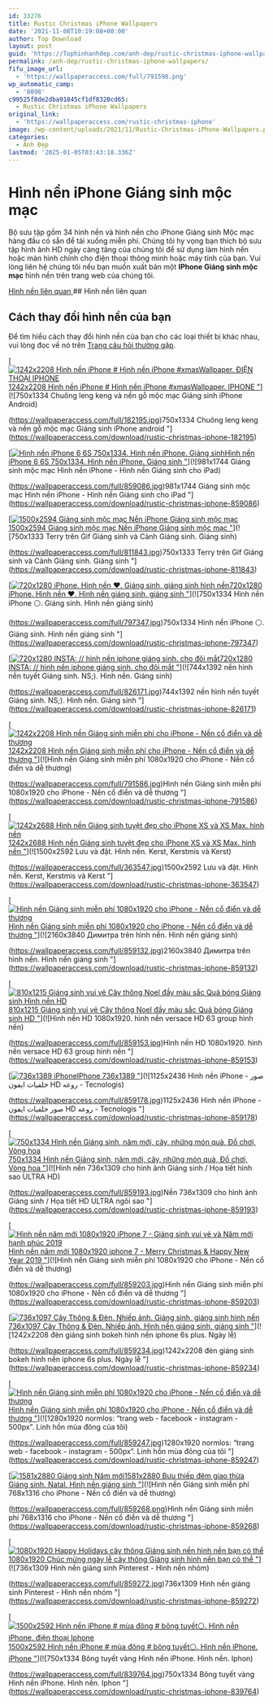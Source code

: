 ```yaml
---
id: 33276
title: Rustic Christmas iPhone Wallpapers
date: '2021-11-08T10:19:08+00:00'
author: Top Download
layout: post
guid: 'https://Tophinhanhdep.com/anh-dep/rustic-christmas-iphone-wallpapers/'
permalink: /anh-dep/rustic-christmas-iphone-wallpapers/
fifu_image_url:
  - 'https://wallpaperaccess.com/full/791598.png'
wp_automatic_camp:
  - '8098'
c99525f8de2dba91845cf1df8320cd65:
  - Rustic Christmas iPhone Wallpapers
original_link:
  - 'https://wallpaperaccess.com/rustic-christmas-iphone'
image: /wp-content/uploads/2021/11/Rustic-Christmas-iPhone-Wallpapers.png
categories:
  - Ảnh Đẹp
lastmod: '2025-01-05T03:43:18.336Z'
---
```

# Hình nền iPhone Giáng sinh mộc mạc

Bộ sưu tập gồm 34 hình nền và hình nền cho iPhone Giáng sinh Mộc mạc hàng đầu có sẵn để tải xuống miễn phí. Chúng tôi hy vọng bạn thích bộ sưu tập hình ảnh HD ngày càng tăng của chúng tôi để sử dụng làm hình nền hoặc màn hình chính cho điện thoại thông minh hoặc máy tính của bạn. Vui lòng liên hệ chúng tôi nếu bạn muốn xuất bản một **IPhone Giáng sinh mộc mạc** hình nền trên trang web của chúng tôi.

[Hình nền liên quan ](#related) ## Hình nền liên quan

## Cách thay đổi hình nền của bạn

Để tìm hiểu cách thay đổi hình nền của bạn cho các loại thiết bị khác nhau, vui lòng đọc về nó trên [Trang câu hỏi thường gặp](https://tophinhanhdep.com/faq/).

  
[[![1242x2208 Hình nền iPhone # Hình nền iPhone #xmasWallpaper.  ĐIỆN THOẠI IPHONE](https://wallpaperaccess.com/full/791598.png)1242x2208 Hình nền iPhone # Hình nền iPhone #xmasWallpaper. IPHONE "](https://wallpaperaccess.com/download/rustic-christmas-iphone-791598)](![750x1334 Chuông leng keng và nền gỗ mộc mạc Giáng sinh iPhone Android)

(https://wallpaperaccess.com/full/182195.jpg)750x1334 Chuông leng keng và nền gỗ mộc mạc Giáng sinh iPhone android "](https://wallpaperaccess.com/download/rustic-christmas-iphone-182195)

[[![Hình nền iPhone 6 6S 750x1334.  Hình nền iPhone.  Giáng sinh](https://wallpaperaccess.com/full/859085.jpg)Hình nền iPhone 6 6S 750x1334. Hình nền iPhone. Giáng sinh "](https://wallpaperaccess.com/download/rustic-christmas-iphone-859085)](![981x1744 Giáng sinh mộc mạc Hình nền iPhone - Hình nền Giáng sinh cho iPad)

(https://wallpaperaccess.com/full/859086.jpg)981x1744 Giáng sinh mộc mạc Hình nền iPhone - Hình nền Giáng sinh cho iPad "](https://wallpaperaccess.com/download/rustic-christmas-iphone-859086)

[[![1500x2594 Giáng sinh mộc mạc Nền iPhone Giáng sinh mộc mạc](https://wallpaperaccess.com/full/859088.jpg)1500x2594 Giáng sinh mộc mạc Nền iPhone Giáng sinh mộc mạc "](https://wallpaperaccess.com/download/rustic-christmas-iphone-859088)](![750x1333 Terry trên Gif Giáng sinh và Cảnh Giáng sinh.  Giáng sinh)

(https://wallpaperaccess.com/full/811843.jpg)750x1333 Terry trên Gif Giáng sinh và Cảnh Giáng sinh. Giáng sinh "](https://wallpaperaccess.com/download/rustic-christmas-iphone-811843)

[[![720x1280 iPhone.  Hình nền ♥.  Giáng sinh, giáng sinh hình nền](https://wallpaperaccess.com/full/859093.jpg)720x1280 iPhone. Hình nền ♥. Hình nền giáng sinh, giáng sinh "](https://wallpaperaccess.com/download/rustic-christmas-iphone-859093)](![750x1334 Hình nền iPhone ⚪.  Giáng sinh.  Hình nền giáng sinh)

(https://wallpaperaccess.com/full/797347.jpg)750x1334 Hình nền iPhone ⚪. Giáng sinh. Hình nền giáng sinh "](https://wallpaperaccess.com/download/rustic-christmas-iphone-797347)

[[![720x1280 INSTA: // hình nền iphone giáng sinh.  cho đôi mắt](https://wallpaperaccess.com/full/784596.jpg)720x1280 INSTA: // hình nền iphone giáng sinh. cho đôi mắt "](https://wallpaperaccess.com/download/rustic-christmas-iphone-784596)](![744x1392 nền hình nền tuyết Giáng sinh.  NS;).  Hình nền.  Giáng sinh)

(https://wallpaperaccess.com/full/826171.jpg)744x1392 nền hình nền tuyết Giáng sinh. NS;). Hình nền. Giáng sinh "](https://wallpaperaccess.com/download/rustic-christmas-iphone-826171)

[[![1242x2208 Hình nền Giáng sinh miễn phí cho iPhone - Nền cổ điển và dễ thương](https://wallpaperaccess.com/full/785940.png)1242x2208 Hình nền Giáng sinh miễn phí cho iPhone - Nền cổ điển và dễ thương "](https://wallpaperaccess.com/download/rustic-christmas-iphone-785940)](![Hình nền Giáng sinh miễn phí 1080x1920 cho iPhone - Nền cổ điển và dễ thương)

(https://wallpaperaccess.com/full/791586.jpg)Hình nền Giáng sinh miễn phí 1080x1920 cho iPhone - Nền cổ điển và dễ thương "](https://wallpaperaccess.com/download/rustic-christmas-iphone-791586)

[[![1242x2688 Hình nền Giáng sinh tuyệt đẹp cho iPhone XS và XS Max.  hình nền](https://wallpaperaccess.com/full/859116.jpg)1242x2688 Hình nền Giáng sinh tuyệt đẹp cho iPhone XS và XS Max. hình nền "](https://wallpaperaccess.com/download/rustic-christmas-iphone-859116)](![1500x2592 Lưu và đặt.  Hình nền.  Kerst, Kerstmis và Kerst)

(https://wallpaperaccess.com/full/363547.jpg)1500x2592 Lưu và đặt. Hình nền. Kerst, Kerstmis và Kerst "](https://wallpaperaccess.com/download/rustic-christmas-iphone-363547)

[[![Hình nền Giáng sinh miễn phí 1080x1920 cho iPhone - Nền cổ điển và dễ thương](https://wallpaperaccess.com/full/791556.jpg)Hình nền Giáng sinh miễn phí 1080x1920 cho iPhone - Nền cổ điển và dễ thương "](https://wallpaperaccess.com/download/rustic-christmas-iphone-791556)](![2160x3840 Димитра trên hình nền.  Hình nền giáng sinh)

(https://wallpaperaccess.com/full/859132.jpg)2160x3840 Димитра trên hình nền. Hình nền giáng sinh "](https://wallpaperaccess.com/download/rustic-christmas-iphone-859132)

[[![810x1215 Giáng sinh vui vẻ Cây thông Noel đầy màu sắc Quả bóng Giáng sinh Hình nền HD](https://wallpaperaccess.com/full/859146.jpg)810x1215 Giáng sinh vui vẻ Cây thông Noel đầy màu sắc Quả bóng Giáng sinh HD "](https://wallpaperaccess.com/download/rustic-christmas-iphone-859146)](![Hình nền HD 1080x1920.  hình nền versace HD 63 group hình nền)

(https://wallpaperaccess.com/full/859153.jpg)Hình nền HD 1080x1920. hình nền versace HD 63 group hình nền "](https://wallpaperaccess.com/download/rustic-christmas-iphone-859153)

[[![736x1389 iPhone](https://wallpaperaccess.com/full/859165.jpg)IPhone 736x1389 "](https://wallpaperaccess.com/download/rustic-christmas-iphone-859165)](![1125x2436 Hình nền iPhone - صور خلفيات ايفون HD روعه - Tecnologis)

(https://wallpaperaccess.com/full/859178.jpg)1125x2436 Hình nền iPhone - صور خلفيات ايفون HD روعه - Tecnologis "](https://wallpaperaccess.com/download/rustic-christmas-iphone-859178)

[[![750x1334 Hình nền Giáng sinh, năm mới, cây, những món quà, Đồ chơi, Vòng hoa](https://wallpaperaccess.com/full/859192.jpg)750x1334 Hình nền Giáng sinh, năm mới, cây, những món quà, Đồ chơi, Vòng hoa "](https://wallpaperaccess.com/download/rustic-christmas-iphone-859192)](![Hình nền 736x1309 cho hình ảnh Giáng sinh / Họa tiết hình sao ULTRA HD)

(https://wallpaperaccess.com/full/859193.jpg)Nền 736x1309 cho hình ảnh Giáng sinh / Họa tiết HD ULTRA ngôi sao "](https://wallpaperaccess.com/download/rustic-christmas-iphone-859193)

[[![Hình nền năm mới 1080x1920 iPhone 7 - Giáng sinh vui vẻ và Năm mới hạnh phúc 2019](https://wallpaperaccess.com/full/859194.jpg)Hình nền năm mới 1080x1920 iphone 7 - Merry Christmas &amp; Happy New Year 2019 "](https://wallpaperaccess.com/download/rustic-christmas-iphone-859194)](![Hình nền Giáng sinh miễn phí 1080x1920 cho iPhone - Nền cổ điển và dễ thương)

(https://wallpaperaccess.com/full/859203.jpg)Hình nền Giáng sinh miễn phí 1080x1920 cho iPhone - Nền cổ điển và dễ thương "](https://wallpaperaccess.com/download/rustic-christmas-iphone-859203)

[[![736x1097 Cây Thông & Đèn.  Nhiếp ảnh.  Giáng sinh, giáng sinh hình nền](https://wallpaperaccess.com/full/797457.jpg)736x1097 Cây Thông &amp; Đèn. Nhiếp ảnh. Hình nền giáng sinh, giáng sinh "](https://wallpaperaccess.com/download/rustic-christmas-iphone-797457)](![1242x2208 đèn giáng sinh bokeh hình nền iphone 6s plus.  Ngày lễ)

(https://wallpaperaccess.com/full/859234.jpg)1242x2208 đèn giáng sinh bokeh hình nền iphone 6s plus. Ngày lễ "](https://wallpaperaccess.com/download/rustic-christmas-iphone-859234)

[[![Hình nền Giáng sinh miễn phí 1080x1920 cho iPhone - Nền cổ điển và dễ thương](https://wallpaperaccess.com/full/791594.jpg)Hình nền Giáng sinh miễn phí 1080x1920 cho iPhone - Nền cổ điển và dễ thương "](https://wallpaperaccess.com/download/rustic-christmas-iphone-791594)](![1280x1920 normlos: “trang web - facebook - instagram - 500px”.  Linh hồn mùa đông của tôi)

(https://wallpaperaccess.com/full/859247.jpg)1280x1920 normlos: “trang web - facebook - instagram - 500px”. Linh hồn mùa đông của tôi "](https://wallpaperaccess.com/download/rustic-christmas-iphone-859247)

[[![1581x2880 Giáng sinh Năm mới](https://wallpaperaccess.com/full/859266.jpg)1581x2880 Bưu thiếp đêm giao thừa Giáng sinh. Natal. Hình nền giáng sinh "](https://wallpaperaccess.com/download/rustic-christmas-iphone-859266)](![Hình nền Giáng sinh miễn phí 768x1316 cho iPhone - Nền cổ điển và dễ thương)

(https://wallpaperaccess.com/full/859268.png)Hình nền Giáng sinh miễn phí 768x1316 cho iPhone - Nền cổ điển và dễ thương "](https://wallpaperaccess.com/download/rustic-christmas-iphone-859268)

[[![1080x1920 Happy Holidays cây thông Giáng sinh nền hình nền bạn có thể](https://wallpaperaccess.com/full/859270.jpg)1080x1920 Chúc mừng ngày lễ cây thông Giáng sinh hình nền bạn có thể "](https://wallpaperaccess.com/download/rustic-christmas-iphone-859270)](![736x1309 Hình nền giáng sinh Pinterest - Hình nền nhóm)

(https://wallpaperaccess.com/full/859272.jpg)736x1309 Hình nền giáng sinh Pinterest - Hình nền nhóm "](https://wallpaperaccess.com/download/rustic-christmas-iphone-859272)

[[![1500x2592 Hình nền iPhone # mùa đông # bông tuyết⚪.  Hình nền iPhone.  điện thoại Iphone](https://wallpaperaccess.com/full/859276.jpg)1500x2592 Hình nền iPhone # mùa đông # bông tuyết⚪. Hình nền iPhone. iPhone "](https://wallpaperaccess.com/download/rustic-christmas-iphone-859276)](![750x1334 Bông tuyết vàng Hình nền iPhone.  Hình nền.  Iphon)

(https://wallpaperaccess.com/full/839764.jpg)750x1334 Bông tuyết vàng Hình nền iPhone. Hình nền. Iphon "](https://wallpaperaccess.com/download/rustic-christmas-iphone-839764)
